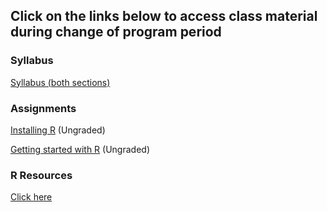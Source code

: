 ## Click on the links below to access class material during change of program period

### Syllabus

[Syllabus (both sections)](Syllabus.md)


### Assignments

[Installing R](R/InstallingR.md) (Ungraded)

[Getting started with R](R/GettingStartedwithR.md) (Ungraded)



### R Resources

[Click here](R/Readme.md)

